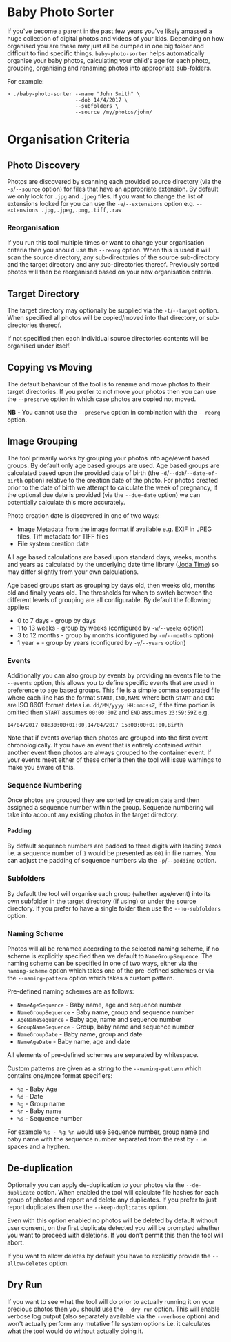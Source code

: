 # Baby Photo Sorter

If you've become a parent in the past few years you've likely amassed a huge collection of digital photos and videos of your kids.  Depending on how organised you are these may just all be dumped in one big folder and difficult to find specific things.  `baby-photo-sorter` helps automatically organise your baby photos, calculating your child's age for each photo, grouping, organising and renaming photos into appropriate sub-folders.

For example:

```
> ./baby-photo-sorter --name "John Smith" \
                      --dob 14/4/2017 \
                      --subfolders \
                      --source /my/photos/john/
```

# Organisation Criteria

## Photo Discovery

Photos are discovered by scanning each provided source directory (via the `-s`/`--source` option) for files that have an appropriate extension.  By default we only look for `.jpg` and `.jpeg` files.  If you want to change the list of extensions looked for you can use the `-e`/`--extensions` option e.g. `--extensions .jpg,.jpeg,.png,.tiff,.raw`

### Reorganisation

If you run this tool multiple times or want to change your organisation criteria then you should use the `--reorg` option.  When this is used it will scan the source directory, any sub-directories of the source sub-directory and the target directory and any sub-directories thereof.  Previously sorted photos will then be reorganised based on your new organisation criteria.

## Target Directory

The target directory may optionally be supplied via the `-t`/`--target` option.  When specified all photos will be copied/moved into that directory, or sub-directories thereof.

If not specified then each individual source directories contents will be organised under itself.

## Copying vs Moving

The default behaviour of the tool is to rename and move photos to their target directories.  If you prefer to not move your photos then you can use the `--preserve` option in which case photos are copied not moved.

**NB** - You cannot use the `--preserve` option in combination with the `--reorg` option.

## Image Grouping

The tool primarily works by grouping your photos into age/event based groups.  By default only age based groups are used.  Age based groups are calculated based upon the provided date of birth (the `-d`/`--dob`/`--date-of-birth` option) relative to the creation date of the photo.  For photos created prior to the date of birth we attempt to calculate the week of pregnancy, if the optional due date is provided (via the `--due-date` option) we can potentially calculate this more accurately.

Photo creation date is discovered in one of two ways:

- Image Metadata from the image format if available e.g. EXIF in JPEG files, Tiff metadata for TIFF files
- File system creation date

All age based calculations are based upon standard days, weeks, months and years as calculated by the underlying date time library ([Joda Time](https://www.joda.org/joda-time/))  so may differ slightly from your own calculations.

Age based groups start as grouping by days old, then weeks old, months old and finally years old.  The thresholds for when to switch between the different levels of grouping are all configurable.  By default the following applies:

- 0 to 7 days - group by days
- 1 to 13 weeks - group by weeks (configured by `-w`/`--weeks` option)
- 3 to 12 months - group by months (configured by `-m`/`--months` option)
- 1 year + - group by years (configured by `-y`/`--years` option)

### Events

Additionally you can also group by events by providing an events file to the `--events` option, this allows you to define specific events that are used in preference to age based groups.  This file is a simple comma separated file where each line has the format `START,END,NAME` where both `START` and `END` are ISO 8601 format dates i.e. `dd/MM/yyyy HH:mm:ssZ`, if the time portion is omitted then `START` assumes `00:00:00Z` and `END` assumes `23:59:59Z` e.g.

```
14/04/2017 08:30:00+01:00,14/04/2017 15:00:00+01:00,Birth
```

Note that if events overlap then photos are grouped into the first event chronologically. If you have an event that is entirely contained within another event then photos are always grouped to the container event.  If your events meet either of these criteria then the tool will issue warnings to make you aware of this.

### Sequence Numbering

Once photos are grouped they are sorted by creation date and then assigned a sequence number within the group.  Sequence numbering will take into account any existing photos in the target directory.

#### Padding

By default sequence numbers are padded to three digits with leading zeros i.e. a sequence number of `1` would be presented as `001` in file names.  You can adjust the padding of sequence numbers via the `-p`/`--padding` option.

### Subfolders

By default the tool will organise each group (whether age/event) into its own subfolder in the target directory (if using) or under the source directory.  If you prefer to have a single folder then use the `--no-subfolders` option.

### Naming Scheme

Photos will all be renamed according to the selected naming scheme, if no scheme is explicitly specified then we default to `NameGroupSequence`.  The naming scheme can be specified in one of two ways, either via the `--naming-scheme` option which takes one of the pre-defined schemes or via the `--naming-pattern` option which takes a custom pattern.

Pre-defined naming schemes are as follows:

- `NameAgeSequence` - Baby name, age and sequence number
- `NameGroupSequence` - Baby name, group and sequence number
- `AgeNameSequence` - Baby age, name and sequence number
- `GroupNameSequence` - Group, baby name and sequence number
- `NameGroupDate` - Baby name, group and date
- `NameAgeDate` - Baby name, age and date

All elements of pre-defined schemes are separated by whitespace.

Custom patterns are given as a string to the `--naming-pattern` which contains one/more format specifiers:

- `%a` - Baby Age
- `%d` - Date
- `%g` - Group name
- `%n` - Baby name
- `%s` - Sequence number

For example `%s - %g %n` would use Sequence number, group name and baby name with the sequence number separated from the rest by ` - ` i.e. spaces and a hyphen.

## De-duplication

Optionally you can apply de-duplication to your photos via the `--de-duplicate` option.  When enabled the tool will calculate file hashes for each group of photos and report and delete any duplicates.  If you prefer to just report duplicates then use the `--keep-duplicates` option.

Even with this option enabled no photos will be deleted by default without user consent, on the first duplicate detected you will be prompted whether you want to proceed with deletions.  If you don't permit this then the tool will abort.

If you want to allow deletes by default you have to explicitly provide the `--allow-deletes` option.

## Dry Run

If you want to see what the tool will do prior to actually running it on your precious photos then you should use the `--dry-run` option.  This will enable verbose log output (also separately available via the `--verbose` option) and won't actually perform any mutative file system options i.e. it calculates what the tool would do without actually doing it.